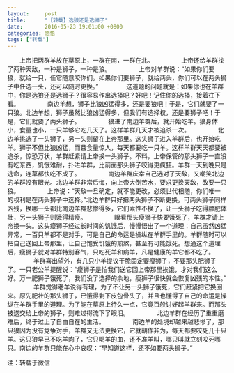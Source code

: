 ```yaml
---
layout:     post
title:      "【转载】选狼还是选狮子"
date:       2016-05-23 19:01:00 +0800
categories: 感悟
tags: ["转载"]
---
```

　　上帝把两群羊放在草原上，一群在南，一群在北。
　　
　　上帝还给羊群找了两种天敌，一种是狮子，一种是狼。
　　
　　上帝对羊群说：“如果你们要狼，就给一只，任它随意咬你们。如果你们要狮子，就给两头，你们可以在两头狮子中任选一头，还可以随时更换。”
　　
　　这道题的问题就是：如果你也在羊群中，你是选狼还是选狮子？很容易作出选择吧？好吧！记住你的选择，接着往下看。
　　
　　南边羊想，狮子比狼凶猛得多，还是要狼吧！于是，它们就要了一只狼。北边羊想，狮子虽然比狼凶猛得多，但我们有选择权，还是要狮子吧！于是，它们就要了两头狮子。
　　
　　狼进了南边羊群后，就开始吃羊。狼身体小，食量也小，一只羊够它吃几天了。这样羊群几天才被追杀一次。
　　
　　北边羊挑选了一头狮子，另一头则留在上帝那里。这头狮子进入羊群后，也开始吃羊。狮子不但比狼凶猛，而且食量惊人，每天都要吃一只羊。这样羊群天天都要被追杀，惊恐万状，羊群赶紧请上帝换一头狮子。不料，上帝保管的那头狮子一直没有吃东西，饥饿难耐，扑进羊群，比前面那头狮子咬得更疯狂。羊群一天到晚只是逃命，连草都快吃不成了。
　　
　　南边羊群庆幸自己选对了天敌，又嘲笑北边的羊群没有眼光。北边羊群非常后悔，向上帝大倒苦水，要求更换天敌，改要一只狼。
　　
　　上帝说：“天敌一旦确定，就不能更改，必须世代相随，你们唯一的权利是在两头狮子中选择。”北边羊群只好把两头狮子不断更换。可两头狮子同样凶残，换哪一头都比南边羊群悲惨得多，它们索性不换了，让一头狮子吃得膘肥体壮，另一头狮子则饿得精瘦。
　　
　　眼看那头瘦狮子快要饿死了，羊群才请上帝换一头。这头瘦狮子经过长时间的饥饿后，慢慢悟出了一个道理：自己虽然凶猛异常，一百只羊都不是对手，可是自己的命运是操纵在羊群手里的。羊群随时可以把自己送回上帝那里，让自己饱受饥饿的煎熬，甚至有可能饿死。想通这个道理后，瘦狮子就对羊群特别客气，只吃死羊和病羊，凡是健康的羊它都不吃了。
　　
　　羊群喜出望外，有几只小羊提议干脆固定要瘦狮子，不要那头肥狮子了。一只老公羊提醒说：“瘦狮子是怕我们送它回上帝那里挨饿，才对我们这么好。万一肥狮子饿死了，我们没了选择的余地，瘦狮子很快就会恢复凶残的本性。”
　　
　　羊群觉得老羊说得有理，为了不让另一头狮子饿死，它们赶紧把它换回来。原先肥壮的那头狮子，已饿得剩下皮包骨头了，并且也懂得了自己的命运是操纵在羊群手里的道理。为了能在草原上待久一点，它竟百般讨好起羊群来。而那头被送交给上帝的狮子，则难过得流下了眼泪。
　　
　　北边羊群在经历了重重磨难后，终于过上了自由自在的生活。
　　
　　南边羊的处境却越来越悲惨了，那只狼因为没有竞争对手，羊群又无法更换它，它就胡作非为，每天都要咬死几十只羊。这只狼早已不吃羊肉了，它只喝羊的血，还不准羊叫，哪只叫就立刻咬死哪只。南边的羊群只能在心中哀叹：“早知道这样，还不如要两头狮子。”

注：转载于微信

